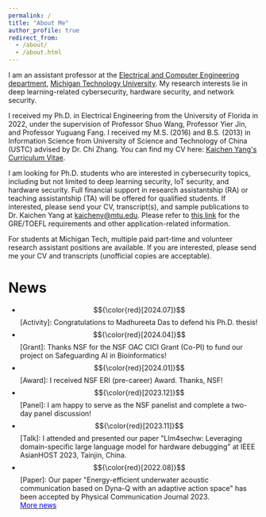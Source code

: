 ```yaml
---
permalink: /
title: "About Me"
author_profile: true
redirect_from: 
  - /about/
  - /about.html
---
```


I am an assistant professor at the [Electrical and Computer Engineering department](https://www.mtu.edu/ece/), [Michigan Technology University](https://www.mtu.edu/). My research interests lie in deep learning-related cybersecurity, hardware security, and network security.

I received my Ph.D. in Electrical Engineering from the University of Florida in 2022, under the supervision of Professor Shuo Wang, Professor Yier Jin, and Professor Yuguang Fang. I received my M.S. (2016) and B.S. (2013) in Information Science from University of Science and Technology of China (USTC) advised by Dr. Chi Zhang. You can find my CV here: [Kaichen Yang's Curriculum Vitae](https://www.dropbox.com/scl/fi/yxxbrkh74a9pmngvkxgvh/CV.pdf?rlkey=ugt7j4329f2hrauyx56vdoowb&st=p4zs3tti&dl=0).

I am looking for Ph.D. students who are interested in cybersecurity topics, including but not limited to deep learning security, IoT security, and hardware security. Full financial support in research assistantship (RA) or teaching assistantship (TA) will be offered for qualified students. If interested, please send your CV, transcript(s), and sample publications to Dr. Kaichen Yang at [kaicheny@mtu.edu](kaicheny@mtu.edu). Please refer to [this link](https://www.mtu.edu/ece/graduate/computer/) for the GRE/TOEFL requirements and other application-related information.

For students at Michigan Tech, multiple paid part-time and volunteer research assistant positions are available. If you are interested, please send me your CV and transcripts (unofficial copies are acceptable).


#  News



- $${\color{red}[2024.07]}$$[Activity]: Congratulations to Madhureeta Das to defend his Ph.D. thesis!
- $${\color{red}[2024.04]}$$[Grant]: Thanks NSF for the NSF OAC CICI Grant (Co-PI) to fund our project on Safeguarding AI in Bioinformatics!
- $${\color{red}[2024.01]}$$[Award]: I received NSF ERI (pre-career) Award. Thanks, NSF!
- $${\color{red}[2023.12]}$$[Panel]: I am happy to serve as the NSF panelist and complete a two-day panel discussion!
- $${\color{red}[2023.11]}$$[Talk]: I attended and presented our paper "Llm4sechw: Leveraging domain-specific large language model for hardware debugging" at IEEE AsianHOST 2023, Tainjin, China.
- $${\color{red}[2022.08]}$$[Paper]: Our paper "Energy-efficient underwater acoustic communication based on Dyna-Q with an adaptive action space" has been accepted by Physical Communication Journal 2023.
  <br>
[<font color="blue"> More news </font>](https://bojanykc.github.io/bojanykcsite.github.io/news/)
